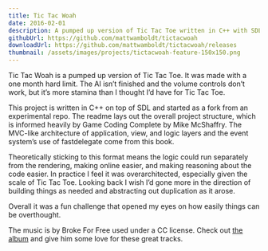 ```yaml
---
title: Tic Tac Woah
date: 2016-02-01
description: A pumped up version of Tic Tac Toe written in C++ with SDL. It was made with a one month hard limit. Based on Game Coding Complete.
githubUrl: https://github.com/mattwamboldt/tictacwoah
downloadUrl: https://github.com/mattwamboldt/tictacwoah/releases
thumbnail: /assets/images/projects/tictacwoah-feature-150x150.png
---
```

Tic Tac Woah is a pumped up version of Tic Tac Toe. It was made with a one month hard limit. The AI isn’t finished and the volume controls don’t work, but it’s more stamina than I thought I’d have for Tic Tac Toe.

This project is written in C++ on top of SDL and started as a fork from an experimental repo. The readme lays out the overall project structure, which is informed heavily by Game Coding Complete by Mike McShaffry. The MVC-like architecture of application, view, and logic layers and the event system’s use of fastdelegate come from this book.

Theoretically sticking to this format means the logic could run separately from the rendering, making online easier, and making reasoning about the code easier. In practice I feel it was overarchitected, especially given the scale of Tic Tac Toe. Looking back I wish I’d gone more in the direction of building things as needed and abstracting out duplication as it arose.

Overall it was a fun challenge that opened my eyes on how easily things can be overthought.

The music is by Broke For Free used under a CC license. Check out [the album](https://brokeforfree.bandcamp.com/album/slam-funk) and give him some love for these great tracks.